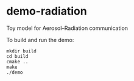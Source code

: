 # demo-radiation
Toy model for Aerosol&ndash;Radiation communication

To build and run the demo:

```
mkdir build
cd build
cmake ..
make
./demo
```
